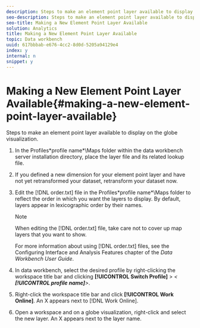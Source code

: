 ```yaml
---
description: Steps to make an element point layer available to display on the globe visualization.
seo-description: Steps to make an element point layer available to display on the globe visualization.
seo-title: Making a New Element Point Layer Available
solution: Analytics
title: Making a New Element Point Layer Available
topic: Data workbench
uuid: 617bbbab-e676-4cc2-8d0d-5205a94129e4
index: y
internal: n
snippet: y
---
```


# Making a New Element Point Layer Available{#making-a-new-element-point-layer-available}

Steps to make an element point layer available to display on the globe visualization.

1. In the Profiles\*profile name*\Maps folder within the data workbench server installation directory, place the layer file and its related lookup file.
1. If you defined a new dimension for your element point layer and have not yet retransformed your dataset, retransform your dataset now.
1. Edit the [!DNL order.txt] file in the Profiles\*profile name*\Maps folder to reflect the order in which you want the layers to display. By default, layers appear in lexicographic order by their names.

   >[!NOTE]
   >
   >When editing the [!DNL order.txt] file, take care not to cover up map layers that you want to show.

   For more information about using [!DNL order.txt] files, see the Configuring Interface and Analysis Features chapter of the *Data Workbench User Guide*. 

1. In data workbench, select the desired profile by right-clicking the workspace title bar and clicking **[!UICONTROL Switch Profile]** > *< **[!UICONTROL profile name]**>*.
1. Right-click the workspace title bar and click **[!UICONTROL Work Online]**. An X appears next to [!DNL Work Online].
1. Open a workspace and on a globe visualization, right-click and select the new layer. An X appears next to the layer name.
